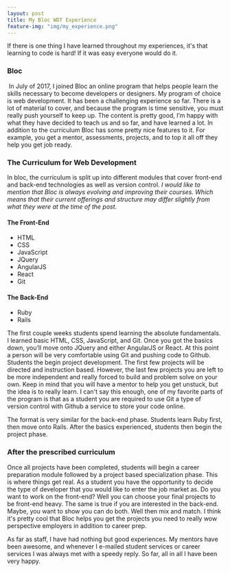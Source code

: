 ```yaml
---
layout: post
title: My Bloc WDT Experience
feature-img: "img/my_experience.png"
---
```


If there is one thing I have learned throughout my experiences, it's that learning to code is hard! If it was easy everyone would do it.

### Bloc ###
&nbsp;In July of 2017, I joined Bloc an online program that helps people learn the skills necessary to become developers or designers. My program of choice is web development. It has been a challenging experience so far. There is a lot of material to cover, and because the program is time sensitive, you must really push yourself to keep up. The content is pretty good, I’m happy with what they have decided to teach us and so far, and have learned a lot. In addition to the curriculum Bloc has some pretty nice features to it. For example, you get a mentor, assessments, projects, and to top it all off they help you get job ready.

### The Curriculum for Web Development ###
In bloc, the curriculum is split up into different modules that cover front-end and back-end technologies as well as version control. *I would like to mention that Bloc is always evolving and improving their courses. Which means that their current offerings and structure may differ slightly from what they were at the time of the post.*
#### The Front-End ####

* HTML
* CSS
* JavaScript
* JQuery
* AngularJS
* React
* Git

#### The Back-End ####

* Ruby
* Rails

The first couple weeks students spend learning the absolute fundamentals. I learned basic HTML, CSS, JavaScript, and Git. Once you got the basics down, you’ll move onto JQuery and either AngularJS or React. At this point a person will be very comfortable using Git and pushing code to Github. Students the begin project development. The first few projects will be directed and instruction based. However, the last few projects you are left to be more independent and really forced to build and problem solve on your own. Keep in mind that you will have a mentor to help you get unstuck, but the idea is to really learn. I can't say this enough, one of my favorite parts of the program is that as a student you are required to use Git a type of version control with Github a service to store your code online.

The format is very similar for the back-end phase. Students learn Ruby first, then move onto Rails. After the basics experienced, students then begin the project phase.

### After the prescribed curriculum ###

Once all projects have been completed, students will begin a career preparation module followed by a project based specialization phase. This is where things get real. As a student you have the opportunity to decide the type of developer that you would like to enter the job market as. Do you want to work on the front-end? Well you can choose your final projects to be front-end heavy. The same is true if you are interested in the back-end. Maybe, you want to show you can do both. Well then mix and match. I think it's pretty cool that Bloc helps you get the projects you need to really wow perspective employers in addition to career prep.

As far as staff, I have had nothing but good experiences. My mentors have been awesome, and whenever I e-mailed student services or career services I was always met with a speedy reply. So far, all in all I have been very happy.
